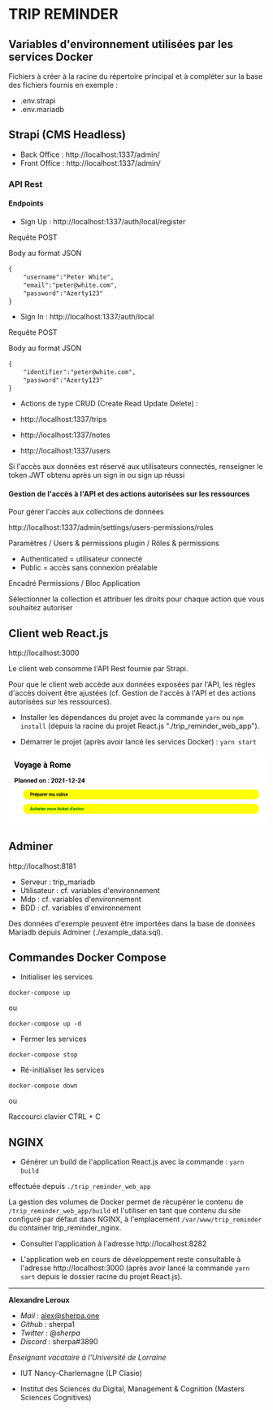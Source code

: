 # TRIP REMINDER

## Variables d'environnement utilisées par les services Docker

Fichiers à créer à la racine du répertoire principal et à compléter sur la base des fichiers fournis en exemple :

- .env.strapi
- .env.mariadb

## Strapi (CMS Headless)

- Back Office : http://localhost:1337/admin/
- Front Office : http://localhost:1337/admin/

### API Rest

#### Endpoints

- Sign Up : http://localhost:1337/auth/local/register

Requête POST

Body au format JSON

```
{
    "username":"Peter White",
    "email":"peter@white.com",
    "password":"Azerty123"
}
```

- Sign In : http://localhost:1337/auth/local

Requête POST

Body au format JSON
```
{
    "identifier":"peter@white.com",
    "password":"Azerty123"
}
```

- Actions de type CRUD (Create Read Update Delete) :

- http://localhost:1337/trips
- http://localhost:1337/notes
- http://localhost:1337/users

Si l'accès aux données est réservé aux utilisateurs connectés, renseigner le token JWT obtenu après un sign in ou sign up réussi

#### Gestion de l'accès à l'API et des actions autorisées sur les ressources

Pour gérer l'accès aux collections de données

http://localhost:1337/admin/settings/users-permissions/roles

Paramètres / Users & permissions plugin / Rôles & permissions

- Authenticated = utilisateur connecté
- Public = accès sans connexion préalable

Encadré Permissions / Bloc Application

Sélectionner la collection et attribuer les droits pour chaque action que vous souhaitez autoriser

## Client web React.js

http://localhost:3000

Le client web consomme l'API Rest fournie par Strapi.

Pour que le client web accède aux données exposées par l'API, les règles d'accès doivent être ajustées (cf. Gestion de l'accès à l'API et des actions autorisées sur les ressources).

- Installer les dépendances du projet avec la commande `yarn` ou `npm install` (depuis la racine du projet React.js "./trip_reminder_web_app").

- Démarrer le projet (après avoir lancé les services Docker) : `yarn start`

![aperçu de l'application web réalisée avec React.js](./web-screenshot.png)

## Adminer

http://localhost:8181

- Serveur : trip_mariadb
- Utilisateur : cf. variables d'environnement
- Mdp : cf. variables d'environnement
- BDD : cf. variables d'environnement

Des données d'exemple peuvent être importées dans la base de données Mariadb depuis Adminer (./example_data.sql).

## Commandes Docker Compose

- Initialiser les services
```
docker-compose up
```

ou

```
docker-compose up -d
```

- Fermer les services

```
docker-compose stop
```

- Ré-initialiser les services

```
docker-compose down
```

ou

Raccourci clavier CTRL + C

## NGINX

- Générer un build de l'application React.js avec la commande :
`yarn build`

effectuée depuis `./trip_reminder_web_app`

La gestion des volumes de Docker permet de récupérer le contenu de `/trip_reminder_web_app/build` et l'utiliser en tant que contenu du site configuré par défaut dans NGINX, à l'emplacement `/var/www/trip_reminder` du container trip_reminder_nginx.

- Consulter l'application à l'adresse http://localhost:8282

- L'application web en cours de développement reste consultable à l'adresse http://localhost:3000 (après avoir lancé la commande `yarn sart` depuis le dossier racine du projet React.js).


---

**Alexandre Leroux**

- _Mail_ : alex@sherpa.one
- _Github_ : sherpa1
- _Twitter_ : @_sherpa_
- _Discord_ : sherpa#3890

_Enseignant vacataire à l'Université de Lorraine_

- IUT Nancy-Charlemagne (LP Ciasie)

- Institut des Sciences du Digital, Management & Cognition (Masters Sciences Cognitives)
